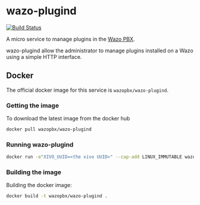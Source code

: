 # wazo-plugind

[![Build Status](https://travis-ci.org/wazo-pbx/wazo-plugind.svg?branch=master)](https://travis-ci.org/wazo-pbx/wazo-plugind)

A micro service to manage plugins in the [Wazo PBX](http://wazo.community).


wazo-plugind allow the administrator to manage plugins installed on a Wazo using
a simple HTTP interface.


## Docker

The official docker image for this service is `wazopbx/wazo-plugind`.


### Getting the image

To download the latest image from the docker hub

```sh
docker pull wazopbx/wazo-plugind
```


### Running wazo-plugind

```sh
docker run -e"XIVO_UUID=<the xivo UUID>" --cap-add LINUX_IMMUTABLE wazopbx/wazo-plugind
```

### Building the image

Building the docker image:

```sh
docker build -t wazopbx/wazo-plugind .
```
